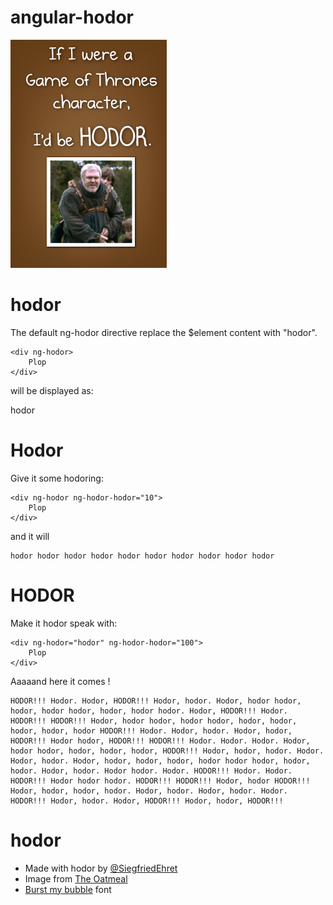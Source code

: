 # angular-hodor

![Hodor !](https://raw.githubusercontent.com/SiegfriedEhret/angular-hodor/master/demo/oatmeal_hodor.jpg)

# hodor

The default ng-hodor directive replace the $element content with "hodor".
```
<div ng-hodor>
    Plop
</div>
```

will be displayed as:

hodor

# Hodor

Give it some hodoring:

```
<div ng-hodor ng-hodor-hodor="10">
    Plop
</div>
```

and it will

```
hodor hodor hodor hodor hodor hodor hodor hodor hodor hodor
```

# HODOR

Make it hodor speak with:

```
<div ng-hodor="hodor" ng-hodor-hodor="100">
    Plop
</div>
```

Aaaaand here it comes !

```
HODOR!!! Hodor. Hodor, HODOR!!! Hodor, hodor. Hodor, hodor hodor, hodor, hodor hodor, hodor, hodor hodor. Hodor, HODOR!!! Hodor. HODOR!!! HODOR!!! Hodor, hodor hodor, hodor hodor, hodor, hodor, hodor, hodor, hodor HODOR!!! Hodor. Hodor, hodor. Hodor, hodor, HODOR!!! Hodor hodor, HODOR!!! HODOR!!! Hodor. Hodor. Hodor. Hodor, hodor hodor, hodor, hodor, hodor, HODOR!!! Hodor, hodor, hodor. Hodor. Hodor, hodor. Hodor, hodor, hodor, hodor, hodor hodor hodor, hodor, hodor. Hodor, hodor. Hodor hodor. Hodor. HODOR!!! Hodor. Hodor. HODOR!!! Hodor hodor hodor. HODOR!!! HODOR!!! Hodor, hodor HODOR!!! Hodor, hodor, hodor, hodor. Hodor, hodor. Hodor, hodor. Hodor. HODOR!!! Hodor, hodor. Hodor, HODOR!!! Hodor, hodor, HODOR!!!
```

# hodor

- Made with hodor by [@SiegfriedEhret](https://twitter.com/SiegfriedEhret)
- Image from [The Oatmeal](http://theoatmeal.com/quiz/got_character)
- [Burst my bubble](http://www.dafont.com/burst-my-bubble.font) font